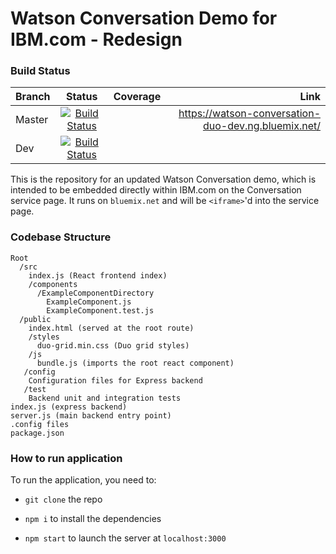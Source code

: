 # Watson Conversation Demo for IBM.com - Redesign

### Build Status

| Branch       | Status           | Coverage |Link  |
| ------------- |:-------------:| -----:|-----:|
| Master     | [![Build Status](https://travis.ibm.com/Watson/watson-conversation-demo-redesign.svg?token=iJCYw8QYkDn5J4kz9weU&branch=master)](https://travis.ibm.com/Watson/watson-conversation-demo-redesign)  |  | https://watson-conversation-duo-dev.ng.bluemix.net/|
| Dev     | [![Build Status](https://travis.ibm.com/Watson/watson-conversation-demo-redesign.svg?token=iJCYw8QYkDn5J4kz9weU&branch=dev)](https://travis.ibm.com/Watson/watson-conversation-demo-redesign)      ||
 
This is the repository for an updated Watson Conversation demo, which is intended to be embedded directly within IBM.com on the Conversation service page. It runs on `bluemix.net` and will be `<iframe>`'d into the service page.

### Codebase Structure

```
Root  
  /src  
    index.js (React frontend index)  
    /components  
      /ExampleComponentDirectory  
        ExampleComponent.js  
        ExampleComponent.test.js  
  /public  
    index.html (served at the root route)  
    /styles  
      duo-grid.min.css (Duo grid styles)
    /js
      bundle.js (imports the root react component)
   /config
    Configuration files for Express backend
   /test
    Backend unit and integration tests
index.js (express backend)
server.js (main backend entry point)
.config files
package.json
```

### How to run application

To run the application, you need to:

- `git clone` the repo

- `npm i` to install the dependencies

- `npm start` to launch the server at `localhost:3000`
